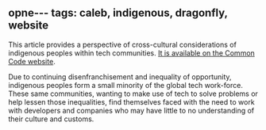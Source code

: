 opne---
tags: caleb, indigenous, dragonfly, website
---
This article provides a perspective of cross-cultural considerations of indigenous peoples
within tech communities.  [It is available on the Common Code website](https://commoncode.io/blog/building-tech-with-indigenous-communities).

Due to continuing disenfranchisement and inequality of opportunity, indigenous
peoples form a small minority of the global tech work-force. These same communities,
wanting to make use of tech to solve problems or help lessen those inequalities,
find themselves faced with the need to work with developers and companies who may
have little to no understanding of their culture and customs.
